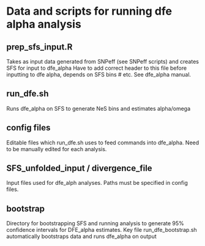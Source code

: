 # Data and scripts for running dfe alpha analysis

## prep_sfs_input.R
Takes as input data generated from SNPeff (see SNPeff scripts) and creates SFS for input to dfe_alpha
Have to add correct header to this file before inputting to dfe alpha, depends on SFS bins # etc. See dfe_alpha manual.


## run_dfe.sh
Runs dfe_alpha on SFS to generate NeS bins and estimates alpha/omega

## config files
Editable files which run_dfe.sh uses to feed commands into dfe_alpha. Need to be manually edited for each analysis. 

## SFS_unfolded_input / divergence_file
Input files used for dfe_alph analyses. Paths must be specified in config files. 

## bootstrap
Directory for bootstrapping SFS and running analysis to generate 95% confidence intervals for DFE_alpha estimates. 
Key file run_dfe_bootstrap.sh automatically bootstraps data and runs dfe_alpha on output

